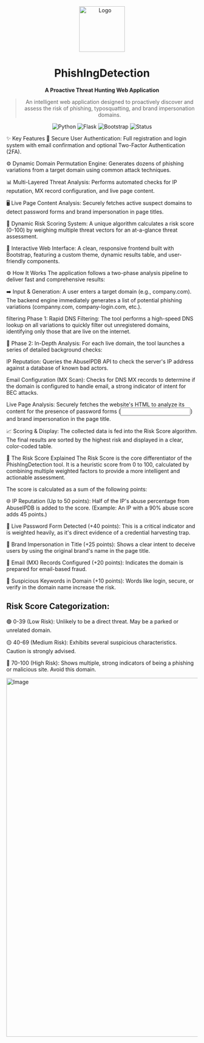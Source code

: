 <div align="center">
<img src="https://static.wikia.nocookie.net/minecraft_pt-br/images/a/a3/Pufferfish_JE2_BE2.png/revision/latest" alt="Logo" width="120" height="120">
<h1>PhishIngDetection</h1>
<p><strong>A Proactive Threat Hunting Web Application</strong></p>

<blockquote>
An intelligent web application designed to proactively discover and assess the risk of phishing, typosquatting, and brand impersonation domains.
</blockquote>

<p>
<img src="https://img.shields.io/badge/Python-3.12+-blue.svg?style=for-the-badge&logo=python" alt="Python">
<img src="https://img.shields.io/badge/Flask-3.0+-black.svg?style=for-the-badge&logo=flask" alt="Flask">
<img src="https://img.shields.io/badge/Bootstrap-5.3-purple.svg?style=for-the-badge&logo=bootstrap" alt="Bootstrap">
<img src="https://img.shields.io/badge/Status-In%20Development-yellow.svg?style=for-the-badge" alt="Status">
</p>
</div>

✨ Key Features
🔐 Secure User Authentication: Full registration and login system with email confirmation and optional Two-Factor Authentication (2FA).

⚙️ Dynamic Domain Permutation Engine: Generates dozens of phishing variations from a target domain using common attack techniques.

📊 Multi-Layered Threat Analysis: Performs automated checks for IP reputation, MX record configuration, and live page content.

🖥️ Live Page Content Analysis: Securely fetches active suspect domains to detect password forms and brand impersonation in page titles.

💯 Dynamic Risk Scoring System: A unique algorithm calculates a risk score (0-100) by weighing multiple threat vectors for an at-a-glance threat assessment.

🎨 Interactive Web Interface: A clean, responsive frontend built with Bootstrap, featuring a custom theme, dynamic results table, and user-friendly components.

⚙️ How It Works
The application follows a two-phase analysis pipeline to deliver fast and comprehensive results:

➡️ Input & Generation: A user enters a target domain (e.g., company.com). The backend engine immediately generates a list of potential phishing variations (companny.com, company-login.com, etc.).

filtering Phase 1: Rapid DNS Filtering: The tool performs a high-speed DNS lookup on all variations to quickly filter out unregistered domains, identifying only those that are live on the internet.

🔬 Phase 2: In-Depth Analysis: For each live domain, the tool launches a series of detailed background checks:

IP Reputation: Queries the AbuseIPDB API to check the server's IP address against a database of known bad actors.

Email Configuration (MX Scan): Checks for DNS MX records to determine if the domain is configured to handle email, a strong indicator of intent for BEC attacks.

Live Page Analysis: Securely fetches the website's HTML to analyze its content for the presence of password forms (<input type="password">) and brand impersonation in the page title.

📈 Scoring & Display: The collected data is fed into the Risk Score algorithm. The final results are sorted by the highest risk and displayed in a clear, color-coded table.

💯 The Risk Score Explained
The Risk Score is the core differentiator of the PhishIngDetection tool. It is a heuristic score from 0 to 100, calculated by combining multiple weighted factors to provide a more intelligent and actionable assessment.

The score is calculated as a sum of the following points:

🌐 IP Reputation (Up to 50 points): Half of the IP's abuse percentage from AbuseIPDB is added to the score. (Example: An IP with a 90% abuse score adds 45 points.)

🔑 Live Password Form Detected (+40 points): This is a critical indicator and is weighted heavily, as it's direct evidence of a credential harvesting trap.

👑 Brand Impersonation in Title (+25 points): Shows a clear intent to deceive users by using the original brand's name in the page title.

📧 Email (MX) Records Configured (+20 points): Indicates the domain is prepared for email-based fraud.

🔡 Suspicious Keywords in Domain (+10 points): Words like login, secure, or verify in the domain name increase the risk.

## Risk Score Categorization:

🟢 0-39 (Low Risk): Unlikely to be a direct threat. May be a parked or unrelated domain.

🟡 40-69 (Medium Risk): Exhibits several suspicious characteristics. Caution is strongly advised.

🔴 70-100 (High Risk): Shows multiple, strong indicators of being a phishing or malicious site. Avoid this domain.

<img width="1885" height="944" alt="Image" src="https://github.com/user-attachments/assets/6beb58b3-e922-45e9-badb-d3d6dbddc2c8" />

